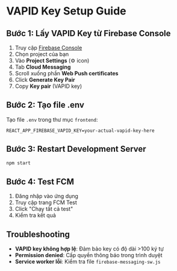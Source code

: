 # VAPID Key Setup Guide

## Bước 1: Lấy VAPID Key từ Firebase Console

1. Truy cập [Firebase Console](https://console.firebase.google.com/)
2. Chọn project của bạn
3. Vào **Project Settings** (⚙️ icon)
4. Tab **Cloud Messaging**
5. Scroll xuống phần **Web Push certificates**
6. Click **Generate Key Pair**
7. Copy **Key pair** (VAPID key)

## Bước 2: Tạo file .env

Tạo file `.env` trong thư mục `frontend`:

```env
REACT_APP_FIREBASE_VAPID_KEY=your-actual-vapid-key-here
```

## Bước 3: Restart Development Server

```bash
npm start
```

## Bước 4: Test FCM

1. Đăng nhập vào ứng dụng
2. Truy cập trang FCM Test
3. Click "Chạy tất cả test"
4. Kiểm tra kết quả

## Troubleshooting

- **VAPID key không hợp lệ**: Đảm bảo key có độ dài >100 ký tự
- **Permission denied**: Cấp quyền thông báo trong trình duyệt
- **Service worker lỗi**: Kiểm tra file `firebase-messaging-sw.js` 